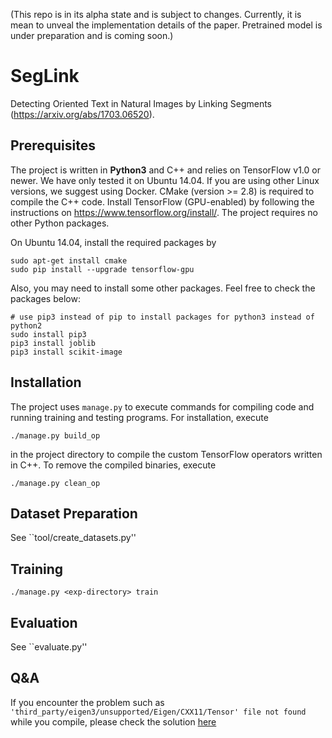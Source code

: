 (This repo is in its alpha state and is subject to changes. Currently, it is mean to unveal the implementation details of the paper. Pretrained model is under preparation and is coming soon.)

# SegLink

Detecting Oriented Text in Natural Images by Linking Segments (https://arxiv.org/abs/1703.06520).

## Prerequisites

The project is written in **Python3** and C++ and relies on TensorFlow v1.0 or newer. We
have only tested it on Ubuntu 14.04. If you are using other Linux versions, we suggest using Docker. CMake (version >= 2.8) is required to compile the C++ code. Install TensorFlow (GPU-enabled) by following the instructions on https://www.tensorflow.org/install/. The project requires no other Python packages.

On Ubuntu 14.04, install the required packages by
```
sudo apt-get install cmake
sudo pip install --upgrade tensorflow-gpu
```

Also, you may need to install some other packages.
Feel free to check the packages below:

```
# use pip3 instead of pip to install packages for python3 instead of python2
sudo install pip3
pip3 install joblib
pip3 install scikit-image
```

## Installation

The project uses `manage.py` to execute commands for compiling code and running training and testing programs. For installation, execute
```
./manage.py build_op
```
in the project directory to compile the custom TensorFlow operators written in C++. To remove the compiled binaries, execute
```
./manage.py clean_op
```

## Dataset Preparation

See ``tool/create_datasets.py''

## Training

```
./manage.py <exp-directory> train
```

## Evaluation

See ``evaluate.py''


## Q&A
If you encounter the problem such as `'third_party/eigen3/unsupported/Eigen/CXX11/Tensor' file not found` while you compile, please check the solution [here](https://github.com/bgshih/seglink/issues/1#issuecomment-327790608)
